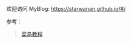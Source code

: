 欢迎访问 MyBlog: https://starwanan.github.io/#/ 





参考：
> [菜鸟教程](https://www.runoob.com/python/python-dictionary.html)